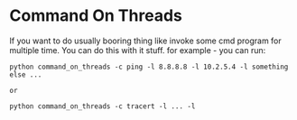 # Command On Threads

If you want to do usually booring thing like invoke some cmd program for multiple time. 
You can do this with it stuff.
for example - you can run:

```
python command_on_threads -c ping -l 8.8.8.8 -l 10.2.5.4 -l something else ...

or

python command_on_threads -c tracert -l ... -l



``` 